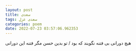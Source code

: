 ```yaml
---
layout: post
title: سعدی
tags: سعدی غزل
categories: poem
date: 2022-07-23 03:57:06.962353
---
```


هیچ دورانی بی فتنه نگویند که بود / تو بدین حسن مگر فتنه این دورانی